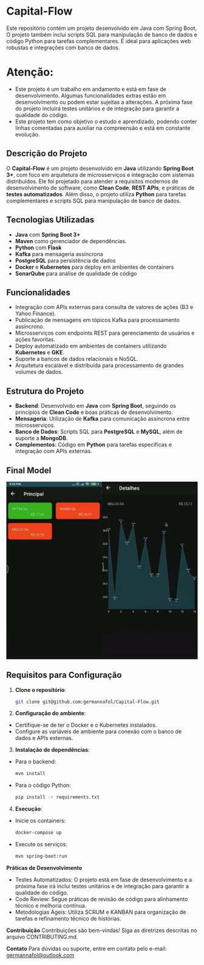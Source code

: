 # Capital-Flow
Este repositório contém um projeto desenvolvido em Java com Spring Boot,  O projeto também inclui scripts SQL para manipulação de banco de dados e código Python para tarefas complementares. É ideal para aplicações web robustas e integrações com banco de dados.

# Atenção:
- Este projeto é um trabalho em andamento e está em fase de desenvolvimento. Algumas funcionalidades extras estão em desenvolvimento ou podem estar sujeitas a alterações. A próxima fase do projeto incluirá testes unitários e de integração para garantir a qualidade do código.
- Este projeto tem como objetivo o estudo e aprendizado, podendo conter linhas comentadas para auxiliar na compreensão e está em constante evolução.

## Descrição do Projeto
O **Capital-Flow** é um projeto desenvolvido em **Java** utilizando **Spring Boot 3+**, com foco em arquitetura de microsserviços e integração com sistemas distribuídos. Ele foi projetado para atender a requisitos modernos de desenvolvimento de software, como **Clean Code**, **REST APIs**, e práticas de **testes automatizados**. Além disso, o projeto utiliza **Python** para tarefas complementares e scripts SQL para manipulação de banco de dados.

## Tecnologias Utilizadas
- **Java** com **Spring Boot 3+**
- **Maven** como gerenciador de dependências.
- **Python** com **Flask**
- **Kafka** para mensageria assíncrona
- **PostgreSQL** para persistência de dados
- **Docker** e **Kubernetes** para deploy em ambientes de containers
- **SonarQube** para análise de qualidade de código

## Funcionalidades
- Integração com APIs externas para consulta de valores de ações (B3 e Yahoo Finance).
- Publicação de mensagens em tópicos Kafka para processamento assíncrono.
- Microsserviços com endpoints REST para gerenciamento de usuários e ações favoritas.
- Deploy automatizado em ambientes de containers utilizando **Kubernetes** e **GKE**.
- Suporte a bancos de dados relacionais e NoSQL.
- Arquitetura escalável e distribuída para processamento de grandes volumes de dados.

## Estrutura do Projeto
- **Backend**: Desenvolvido em **Java** com **Spring Boot**, seguindo os princípios de **Clean Code** e boas práticas de desenvolvimento.
- **Mensageria**: Utilização de **Kafka** para comunicação assíncrona entre microsserviços.
- **Banco de Dados**: Scripts SQL para **PostgreSQL** e **MySQL**, além de suporte a **MongoDB**.
- **Complementos**: Código em **Python** para tarefas específicas e integração com APIs externas.

## Final Model
<div style="display: flex; justify-content: space-between;">
  <img src="./images/Imagem1.png" alt="Imagem 1" width="50%">
  <img src="./images/Imagem2.png" alt="Imagem 2" width="50%">
</div>

## Requisitos para Configuração
1. **Clone o repositório**:
   ```bash
   git clone git@github.com:germannafol/Capital-Flow.git

2. **Configuração do ambiente**:
- Certifique-se de ter o Docker e o Kubernetes instalados.
- Configure as variáveis de ambiente para conexão com o banco de dados e APIs externas.

3. **Instalação de dependências**:
- Para o backend:
  ```bash
  mvn install
- Para o código Python:
  ```bash
  pip install -r requirements.txt

4. **Execução**:
- Inicie os containers:
  ```bash
  docker-compose up
- Execute os serviços:
  ```bash
  mvn spring-boot:run

**Práticas de Desenvolvimento**
- Testes Automatizados: O projeto está em fase de desenvolvimento e a próxima fase irá inclui testes unitários e de integração para garantir a qualidade do código.
- Code Review: Segue práticas de revisão de código para alinhamento técnico e melhoria contínua.
- Metodologias Ágeis: Utiliza SCRUM e KANBAN para organização de tarefas e refinamento técnico de histórias.

**Contribuição**
Contribuições são bem-vindas! Siga as diretrizes descritas no arquivo CONTRIBUTING.md.


**Contato**
Para dúvidas ou suporte, entre em contato pelo e-mail: germannafol@outlook.com